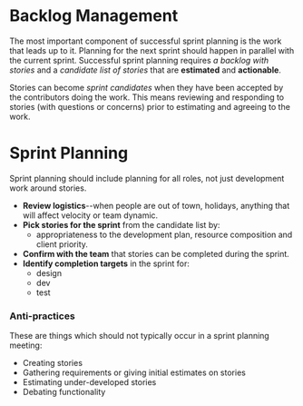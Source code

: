 Backlog Management
===
The most important component of successful sprint planning is the work that leads up to it. Planning for the next sprint should happen in parallel with the current sprint. Successful sprint planning requires _a backlog with stories_ and a _candidate list of stories_ that are **estimated** and **actionable**. 

Stories can become _sprint candidates_ when they have been accepted by the contributors doing the work. This means reviewing and responding to stories (with questions or concerns) prior to estimating and agreeing to the work.  

Sprint Planning
===

Sprint planning should include planning for all roles, not just development work around stories.  

+ **Review logistics**--when people are out of town, holidays, anything that will affect velocity or team dynamic.
+ **Pick stories for the sprint** from the candidate list by:
  + appropriateness to the development plan, resource composition and client priority.
+ **Confirm with the team** that stories can be completed during the sprint.
+ **Identify completion targets** in the sprint for:
  + design
  + dev
  + test

### Anti-practices
These are things which should not typically occur in a sprint planning meeting:  

+ Creating stories  
+ Gathering requirements or giving initial estimates on stories  
+ Estimating under-developed stories  
+ Debating functionality  